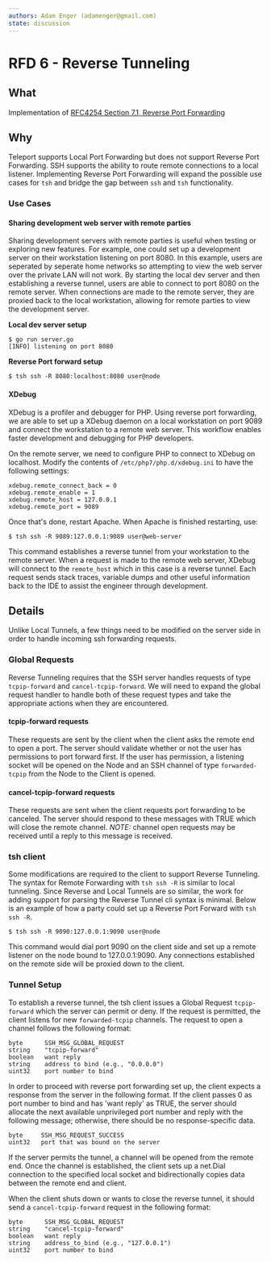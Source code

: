 ```yaml
---
authors: Adam Enger (adamenger@gmail.com)
state: discussion
---
```


# RFD 6 - Reverse Tunneling

## What

Implementation of [RFC4254 Section 7.1, Reverse Port Forwarding](https://tools.ietf.org/html/rfc4254#section-7.1)

## Why

Teleport supports Local Port Forwarding but does not support Reverse Port Forwarding. SSH supports the ability to route remote connections to a local listener. Implementing Reverse Port Forwarding will expand the possible use cases for `tsh` and bridge the gap between `ssh` and `tsh` functionality.

### Use Cases

#### Sharing development web server with remote parties

Sharing development servers with remote parties is useful when testing or exploring new features. For example, one could set up a development server on their workstation listening on port 8080. In this example, users are seperated by seperate home networks so attempting to view the web server over the private LAN will not work. By starting the local dev server and then establishing a reverse tunnel, users are able to connect to port 8080 on the remote server. When connections are made to the remote server, they are proxied back to the local workstation, allowing for remote parties to view the development server.

**Local dev server setup**
```
$ go run server.go
[INFO] listening on port 8080
```

**Reverse Port forward setup**
```
$ tsh ssh -R 8080:localhost:8080 user@node
```

#### XDebug

XDebug is a profiler and debugger for PHP. Using reverse port forwarding, we are able to set up a XDebug daemon on a local workstation on port 9089 and connect the workstation to a remote web server.  This workflow enables faster development and debugging for PHP developers.

On the remote server, we need to configure PHP to connect to XDebug on localhost. Modify the contents of `/etc/php7/php.d/xdebug.ini` to have the following settings:

```
xdebug.remote_connect_back = 0
xdebug.remote_enable = 1
xdebug.remote_host = 127.0.0.1
xdebug.remote_port = 9089
```

Once that's done, restart Apache. When Apache is finished restarting, use:

```
$ tsh ssh -R 9089:127.0.0.1:9089 user@web-server
```

This command establishes a reverse tunnel from your workstation to the remote server. When a request is made to the remote web server, XDebug will connect to the `remote_host` which in this case is a reverse tunnel. Each request sends stack traces, variable dumps and other useful information back to the IDE to assist the engineer through development.

## Details

Unlike Local Tunnels, a few things need to be modified on the server side in order to handle incoming ssh forwarding requests.

### Global Requests

Reverse Tunneling requires that the SSH server handles requests of type `tcpip-forward` and `cancel-tcpip-forward`. We will need to expand the global request handler to handle both of these request types and take the appropriate actions when they are encountered.

#### tcpip-forward requests

These requests are sent by the client when the client asks the remote end to open a port. The server should validate whether or not the user has permissions to port forward first. If the user has permission, a listening socket will be opened on the Node and an SSH channel of type `forwarded-tcpip` from the Node to the Client is opened. 

#### cancel-tcpip-forward requests

These requests are sent when the client requests port forwarding to be canceled. The server should respond to these messages with TRUE which will close the remote channel. *NOTE:* channel open requests may be received until a reply to this message is received.

### tsh client

Some modifications are required to the client to support Reverse Tunneling. The syntax for Remote Forwarding with `tsh ssh -R` is similar to local tunneling. Since Reverse and Local Tunnels are so similar, the work for adding support for parsing the Reverse Tunnel cli syntax is minimal. Below is an example of how a party could set up a Reverse Port Forward with `tsh ssh -R`.

```
$ tsh ssh -R 9090:127.0.0.1:9090 user@node
```

This command would dial port 9090 on the client side and set up a remote listener on the node bound to 127.0.0.1:9090. Any connections established on the remote side will be proxied down to the client.

### Tunnel Setup

To establish a reverse tunnel, the tsh client issues a Global Request `tcpip-forward` which the server can permit or deny. If the request is permitted, the client listens for new `forwarded-tcpip` channels. The request to open a channel follows the following format:

```
byte      SSH_MSG_GLOBAL_REQUEST
string    "tcpip-forward"
boolean   want reply
string    address to bind (e.g., "0.0.0.0")
uint32    port number to bind
```

In order to proceed with reverse port forwarding set up, the client expects a response from the server in the following format. If the client passes 0 as port number to bind and has 'want reply' as TRUE, the server should allocate the next available unprivileged port number and reply with the following message; otherwise, there should be no response-specific data.

```
byte     SSH_MSG_REQUEST_SUCCESS
uint32   port that was bound on the server
```

If the server permits the tunnel, a channel will be opened from the remote end. Once the channel is established, the client sets up a net.Dial connection to the specified local socket and bidirectionally copies data between the remote end and client.

When the client shuts down or wants to close the reverse tunnel, it should send a `cancel-tcpip-forward` request in the following format:

```
byte      SSH_MSG_GLOBAL_REQUEST
string    "cancel-tcpip-forward"
boolean   want reply
string    address_to_bind (e.g., "127.0.0.1")
uint32    port number to bind
```
